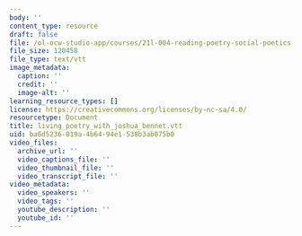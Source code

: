 ```yaml
---
body: ''
content_type: resource
draft: false
file: /ol-ocw-studio-app/courses/21l-004-reading-poetry-social-poetics-spring-2023/living_poetry_with_joshua_bennet.vtt
file_size: 120458
file_type: text/vtt
image_metadata:
  caption: ''
  credit: ''
  image-alt: ''
learning_resource_types: []
license: https://creativecommons.org/licenses/by-nc-sa/4.0/
resourcetype: Document
title: living_poetry_with_joshua_bennet.vtt
uid: ba6d5236-019a-4b64-94e1-538b3ab075b0
video_files:
  archive_url: ''
  video_captions_file: ''
  video_thumbnail_file: ''
  video_transcript_file: ''
video_metadata:
  video_speakers: ''
  video_tags: ''
  youtube_description: ''
  youtube_id: ''
---
```

